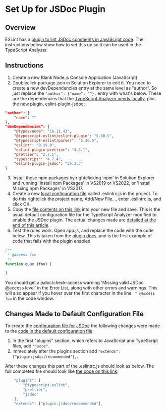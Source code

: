 ﻿# Set Up for JSDoc Plugin

## Overview

ESLint has a [plugin to lint JSDoc comments in JavaScript code](https://www.npmjs.com/package/eslint-plugin-jsdoc).  The instructions below show how to set this up so it can be used in the TypeScript Analyzer.

## Instructions

1. Create a new Blank Node.js Console Application (JavaScript)
2. Doubleclick package.json in Solution Explorer to edit it.  You need to create a new devDependencies entry at the same level as "author".  So just replace the `"author": {"name": ""},` entry with what's below.  These are the dependencies that the [TypeScript Analyzer needs locally](installs.md#localinstall), plus the new plugin, eslint-plugin-jsdoc:
``` json
"author": {
    "name": ""
},
"devDependencies": {
    "@types/node": "16.11.43",
    "@typescript-eslint/eslint-plugin": "5.30.5",
    "@typescript-eslint/parser": "5.30.5",
    "eslint": "8.19.0",
    "eslint-plugin-prettier": "4.2.1",
    "prettier": "2.7.1",
    "typescript": "4.7.4",
    "eslint-plugin-jsdoc": "39.3.3"
}
```
3. Install these npm packages by rightclicking 'npm' in Solution Explorer and running 'Install npm Packages' in VS2019 or VS2022, or 'Install Missing npm Packages' in VS2017.
4. Create a new [local configuration file](localconfiguration.md) called .eslintrc.js in the project.  To do this rightclick the project name, Add/New File..., enter .eslintrc.js, and click OK.
5. Copy the [file contents on this link](setupjsdocconfig.md) into your new file and save.  This is the usual default configuration file for the TypeScript Analyzer modified to enable the JSDoc plugin.  The actual changes made are [detailed at the end of this article](setupjsdoc.md#changesmadetodefaultconfig).
6. Test the rules work.  Open app.js, and replace the code with the code below.  This is taken from the [plugin docs](https://www.npmjs.com/package/eslint-plugin-jsdoc#rules), and is the first example of code that fails with the plugin enabled.

``` javascript
/**
 * @access foo
 */
function quux (foo) {

}
```
You should get a jsdoc/check-access warning 'Missing valid JSDoc @access level' in the Error List, along with other errors and warnings.  This will also appear if you hover over the first character in the line ` * @access foo` in the code window.

## <a name="changesmadetodefaultconfig"></a>Changes Made to Default Configuration File

To create the [configuration file for JSDoc](setupjsdocconfig.md) the following changes were made to the [code in the default configuration file](defaultconfig.md#defaulteslintrc):

1. In the first "plugins" section, which refers to JavaScript and TypeScript files, add `"jsdoc"`. 
2. Immediately after the plugins section add `"extends": ["plugin:jsdoc/recommended"],`.

After these changes this part of the .eslintrc.js should look as below.  The full completed file should look like [the code on this link](setupjsdocconfig.md):
``` javascript
    "plugins": [
        "@typescript-eslint",
        "prettier",
        "jsdoc"
    ],
    "extends": ["plugin:jsdoc/recommended"],
```